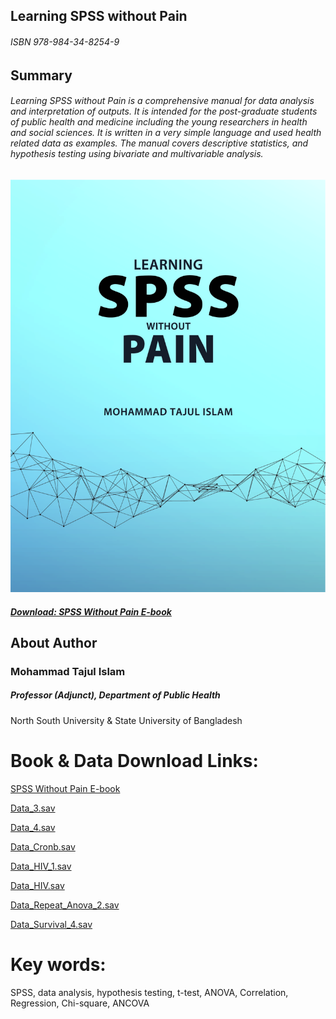 
## Learning SPSS without Pain
###### ISBN 978-984-34-8254-9

## Summary
###### Learning SPSS without Pain is a comprehensive manual for data analysis and interpretation of outputs. It is intended for the post-graduate students of public health and medicine including the young researchers in health and social sciences. It is written in a very simple language and used health related data as examples. The manual covers descriptive statistics, and hypothesis testing using bivariate and multivariable analysis.

![](https://github.com/rubyrider/Learning-SPSS-without-Pain/blob/master/SPSSCoverPage.jpg?raw=true)

##### [Download: SPSS Without Pain E-book](https://github.com/rubyrider/Learning-SPSS-without-Pain/blob/master/SPSS_without_Pain_Ebook_5.pdf?raw=true)

## About Author
### Mohammad Tajul Islam

##### Professor (Adjunct), Department of Public Health

North South University
&
State University of Bangladesh

# Book & Data Download Links:
[SPSS Without Pain E-book](https://github.com/rubyrider/Learning-SPSS-without-Pain/blob/master/SPSS_without_Pain_Ebook_5.pdf?raw=true)

[Data_3.sav](https://github.com/rubyrider/Learning-SPSS-without-Pain/blob/master/Data_3.sav?raw=true)

[Data_4.sav](https://github.com/rubyrider/Learning-SPSS-without-Pain/blob/master/Data_4.sav?raw=true)

[Data_Cronb.sav](https://github.com/rubyrider/Learning-SPSS-without-Pain/blob/master/Data_cronb.sav?raw=true)

[Data_HIV_1.sav](https://github.com/rubyrider/Learning-SPSS-without-Pain/blob/master/Data_HIV_1.sav?raw=true)

[Data_HIV.sav](https://github.com/rubyrider/Learning-SPSS-without-Pain/blob/master/Data_HIV.sav?raw=true)

[Data_Repeat_Anova_2.sav](https://github.com/rubyrider/Learning-SPSS-without-Pain/blob/master/Data_repeat_anova_2.sav?raw=true)

[Data_Survival_4.sav](https://github.com/rubyrider/Learning-SPSS-without-Pain/blob/master/Data_survival_4.sav?raw=true)
# Key words:
SPSS, data analysis, hypothesis testing, t-test, ANOVA, Correlation, Regression, Chi-square, ANCOVA
